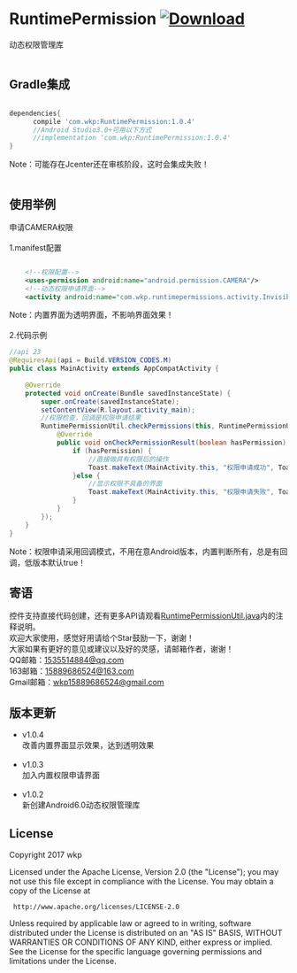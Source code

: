 # RuntimePermission [ ![Download](https://api.bintray.com/packages/wkp/maven/RuntimePermission/images/download.svg) ](https://bintray.com/wkp/maven/RuntimePermission/_latestVersion)
动态权限管理库
<br>
<br>
## Gradle集成
```groovy

dependencies{
      compile 'com.wkp:RuntimePermission:1.0.4'
      //Android Studio3.0+可用以下方式
      //implementation 'com.wkp:RuntimePermission:1.0.4'
}
```
Note：可能存在Jcenter还在审核阶段，这时会集成失败！
<br>
<br>
## 使用举例
申请CAMERA权限<br><br>
1.manifest配置<br>
```xml

    <!--权限配置-->
    <uses-permission android:name="android.permission.CAMERA"/>
    <!--动态权限申请界面-->
    <activity android:name="com.wkp.runtimepermissions.activity.InvisibleActivity" android:theme="@style/InvisibleThem"/>
```
Note：内置界面为透明界面，不影响界面效果！
<br>
<br>
2.代码示例<br>
```java
//api 23
@RequiresApi(api = Build.VERSION_CODES.M)
public class MainActivity extends AppCompatActivity {
    
    @Override
    protected void onCreate(Bundle savedInstanceState) {
        super.onCreate(savedInstanceState);
        setContentView(R.layout.activity_main);
        //权限检查，回调是权限申请结果
        RuntimePermissionUtil.checkPermissions(this, RuntimePermissionUtil.CAMERA, new PermissionCallBack() {
            @Override
            public void onCheckPermissionResult(boolean hasPermission) {
                if (hasPermission) {
                    //直接做具有权限后的操作
                    Toast.makeText(MainActivity.this, "权限申请成功", Toast.LENGTH_SHORT).show();
                }else {
                    //显示权限不具备的界面
                    Toast.makeText(MainActivity.this, "权限申请失败", Toast.LENGTH_SHORT).show();
                }
            }
        });
    }
}
```
Note：权限申请采用回调模式，不用在意Android版本，内置判断所有，总是有回调，低版本默认true！
<br/>
## 寄语<br/>
控件支持直接代码创建，还有更多API请观看<a href="https://github.com/wkp111/RuntimePermission/blob/master/runtimepermissions-lib/src/main/java/com/wkp/runtimepermissions/util/RuntimePermissionUtil.java">RuntimePermissionUtil.java</a>内的注释说明。<br/>
欢迎大家使用，感觉好用请给个Star鼓励一下，谢谢！<br/>
大家如果有更好的意见或建议以及好的灵感，请邮箱作者，谢谢！<br/>
QQ邮箱：1535514884@qq.com<br/>
163邮箱：15889686524@163.com<br/>
Gmail邮箱：wkp15889686524@gmail.com<br/>

## 版本更新<br/>
* v1.0.4<br/>
改善内置界面显示效果，达到透明效果<br/><br/>
* v1.0.3<br/>
加入内置权限申请界面<br/><br/>
* v1.0.2<br/>
新创建Android6.0动态权限管理库<br/>
## License

   Copyright 2017 wkp

   Licensed under the Apache License, Version 2.0 (the "License");
   you may not use this file except in compliance with the License.
   You may obtain a copy of the License at

     http://www.apache.org/licenses/LICENSE-2.0

   Unless required by applicable law or agreed to in writing, software
   distributed under the License is distributed on an "AS IS" BASIS,
   WITHOUT WARRANTIES OR CONDITIONS OF ANY KIND, either express or implied.
   See the License for the specific language governing permissions and
   limitations under the License.

